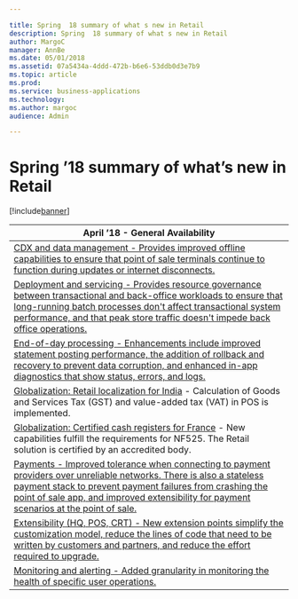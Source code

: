 ```yaml
---

title: Spring  18 summary of what s new in Retail
description: Spring  18 summary of what s new in Retail
author: MargoC
manager: AnnBe
ms.date: 05/01/2018
ms.assetid: 07a5434a-4ddd-472b-b6e6-53ddb0d3e7b9
ms.topic: article
ms.prod: 
ms.service: business-applications
ms.technology: 
ms.author: margoc
audience: Admin

---
```

#  Spring ’18 summary of what’s new in Retail




[!include[banner](../../../includes/banner.md)]

| April ’18 - General Availability                                                                                                                                                                                                                                                                        |
|---------------------------------------------------------------------------------------------------------------------------------------------------------------------------------------------------------------------------------------------------------------------------------------------------------|
| [CDX and data management - Provides improved offline capabilities to ensure that point of sale terminals continue to function during updates or internet disconnects. ](cdx-data-management.md)                                                                                                     |
| [Deployment and servicing - Provides resource governance between transactional and back-office workloads to ensure that long-running batch processes don't affect transactional system performance, and that peak store traffic doesn't impede back office operations. ](deployment-servicing.md) |
| [End-of-day processing - Enhancements include improved statement posting performance, the addition of rollback and recovery to prevent data corruption, and enhanced in-app diagnostics that show status, errors, and logs.](end-day-processing.md)                                                 |
| [Globalization: Retail localization for India](_Globalization:_Retail_localization) - Calculation of Goods and Services Tax (GST) and value-added tax (VAT) in POS is implemented.                                                                                                                     |
| [Globalization: Certified cash registers for France](_Globalization:_Certified_cash) - New capabilities fulfill the requirements for NF525. The Retail solution is certified by an accredited body.                                                                                                    |
| [Payments - Improved tolerance when connecting to payment providers over unreliable networks. There is also a stateless payment stack to prevent payment failures from crashing the point of sale app, and improved extensibility for payment scenarios at the point of sale.](payments.md)         |
| [Extensibility (HQ, POS, CRT) - New extension points simplify the customization model, reduce the lines of code that need to be written by customers and partners, and reduce the effort required to upgrade. ](extensibility-hq-pos-crt.md)                                                                    |
| [Monitoring and alerting - Added granularity in monitoring the health of specific user operations. ](monitoring-alerting.md)                                                                                                                                                                      |
